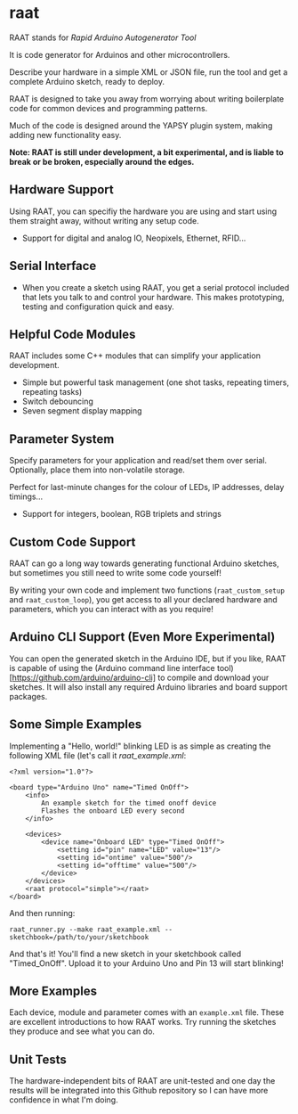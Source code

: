 # raat

RAAT stands for *Rapid Arduino Autogenerator Tool*

It is code generator for Arduinos and other microcontrollers.

Describe your hardware in a simple XML or JSON file, run the tool and get a complete Arduino sketch, ready to deploy.

RAAT is designed to take you away from worrying about writing boilerplate code for common devices and programming patterns.

Much of the code is designed around the YAPSY plugin system, making adding new functionality easy.

**Note: RAAT is still under development, a bit experimental, and is liable to break or be broken, especially around the edges.**

## Hardware Support

Using RAAT, you can specifiy the hardware you are using and start using them straight away, without writing any setup code.

 - Support for digital and analog IO, Neopixels, Ethernet, RFID...

## Serial Interface
 - When you create a sketch using RAAT, you get a serial protocol included that lets you talk to and control your hardware. This makes prototyping, testing and configuration quick and easy.

## Helpful Code Modules

RAAT includes some C++ modules that can simplify your application development.

 - Simple but powerful task management (one shot tasks, repeating timers, repeating tasks)
 - Switch debouncing
 - Seven segment display mapping

## Parameter System

Specify parameters for your application and read/set them over serial. Optionally, place them into non-volatile storage.

Perfect for last-minute changes for the colour of LEDs, IP addresses, delay timings...

 - Support for integers, boolean, RGB triplets and strings

## Custom Code Support

RAAT can go a long way towards generating functional Arduino sketches, but sometimes you still need to write some code yourself!

By writing your own code and implement two functions (`raat_custom_setup` and `raat_custom_loop`), you get access to all your declared hardware and parameters, which you can interact with as you require!

## Arduino CLI Support (Even More Experimental)

You can open the generated sketch in the Arduino IDE, but if you like, RAAT is capable of using the (Arduino command line interface tool)[https://github.com/arduino/arduino-cli] to compile and download your sketches. It will also install any required Arduino libraries and board support packages.

## Some Simple Examples

Implementing a "Hello, world!" blinking LED is as simple as creating the following XML file (let's call it *raat_example.xml*:

    <?xml version="1.0"?>
    
    <board type="Arduino Uno" name="Timed OnOff">
        <info>
            An example sketch for the timed onoff device
            Flashes the onboard LED every second
        </info>
        
        <devices>
            <device name="Onboard LED" type="Timed OnOff">
                <setting id="pin" name="LED" value="13"/>
                <setting id="ontime" value="500"/>
                <setting id="offtime" value="500"/>
            </device>
        </devices>
        <raat protocol="simple"></raat>
    </board>

And then running:

    raat_runner.py --make raat_example.xml --sketchbook=/path/to/your/sketchbook

And that's it! You'll find a new sketch in your sketchbook called "Timed_OnOff". Upload it to your Arduino Uno and Pin 13 will start blinking!

## More Examples

Each device, module and parameter comes with an `example.xml` file. These are excellent introductions to how RAAT works. Try running the sketches they produce and see what you can do.

## Unit Tests

The hardware-independent bits of RAAT are unit-tested and one day the results will be integrated into this Github repository so I can have more confidence in what I'm doing.
